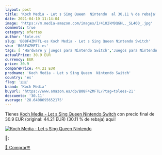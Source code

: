```yaml
---
layout: post
title: 'Koch Media - Let s Sing Queen  Nintendo  al 30.11 % de rebaja'
date: 2021-04-10 11:14:04
image: 'https://m.media-amazon.com/images/I/41O2kM9QGHL._SL400_.jpg'
comments: true
category: ofertas
author: 'tole.es'
slug: 'B08F4ZMFTL-es Koch Media - Let s Sing Queen Nintendo Switch'
sku: 'B08F4ZMFTL-es'
tags: [ 'Hardware y juegos para Nintendo Switch','Juegos para Nintendo Switch','Videojuegos','koch media','nintendo', ]
actualPrice: 30.9 EUR
currency: EUR
price: 30.9
comparePrice: 44.21 EUR
prodname: 'Koch Media - Let s Sing Queen  Nintendo Switch'
country: 'es'
flag: '🇪🇸'
brand: 'Koch Media'
buyurl: 'https://www.amazon.es/dp/B08F4ZMFTL/?tag=tolees-21'
descuento: '30.11'
average: '28.6408695652175'
---
```


Tienes [Koch Media - Let s Sing Queen  Nintendo Switch](https://www.amazon.es/dp/B08F4ZMFTL/?tag=tolees-21) con precio final de  30.9 EUR (original: 44.21 EUR) (30.11 %  de rebaja) aqui!

[![Koch Media - Let s Sing Queen  Nintendo ](https://m.media-amazon.com/images/I/41O2kM9QGHL._SL400_.jpg)](https://www.amazon.es/dp/B08F4ZMFTL/?tag=tolees-21)

🔎:


[🛒 Comprar!!!](https://www.amazon.es/dp/B08F4ZMFTL/?tag=tolees-21)
